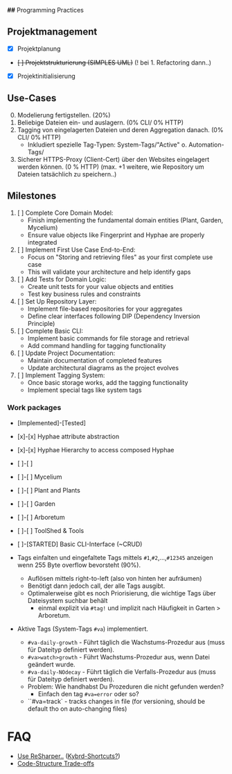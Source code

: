 ﻿**##** Programming Practices

## Projektmanagement
 - [x] Projektplanung
 - ~~[ ] Projektstrukturierung (SIMPLES UML)~~ (! bei 1. Refactoring dann..)
 - [x] Projektinitialisierung

## Use-Cases
 0. Modelierung fertigstellen. (20%)
 1. Beliebige Dateien ein- und auslagern. (0% CLI/ 0% HTTP)
 2. Tagging von eingelagerten Dateien und deren Aggregation danach. (0% CLI/ 0% HTTP)
     - Inkludiert spezielle Tag-Typen: System-Tags/"Active" o. Automation-Tags/ 
 3. Sicherer HTTPS-Proxy (Client-Cert) über den Websites eingelagert werden können.  (0 % HTTP)
 (max. +1 weitere, wie Repository um Dateien tatsächlich zu speichern..)


## Milestones
 1.	[ ] Complete Core Domain Model:
     - Finish implementing the fundamental domain entities (Plant, Garden, Mycelium)
     - Ensure value objects like Fingerprint and Hyphae are properly integrated
 2.	[ ] Implement First Use Case End-to-End:
     - Focus on "Storing and retrieving files" as your first complete use case
     - This will validate your architecture and help identify gaps
 3.	[ ] Add Tests for Domain Logic:
     - Create unit tests for your value objects and entities
     - Test key business rules and constraints
 4.	[ ] Set Up Repository Layer:
     - Implement file-based repositories for your aggregates
     - Define clear interfaces following DIP (Dependency Inversion Principle)
 5.	[ ] Complete Basic CLI:
     - Implement basic commands for file storage and retrieval
     - Add command handling for tagging functionality
 6.	[ ] Update Project Documentation:
     - Maintain documentation of completed features
     - Update architectural diagrams as the project evolves
 7.	[ ] Implement Tagging System:
     - Once basic storage works, add the tagging functionality
     - Implement special tags like system tags


### Work packages

 - [Implemented]-[Tested]
 - [x]-[x] Hyphae attribute abstraction
 - [x]-[x] Hyphae Hierarchy to access composed Hyphae
 - [ ]-[ ] 
 - [ ]-[ ] Mycelium
 - [ ]-[ ] Plant and Plants
 - [ ]-[ ] Garden
 - [ ]-[ ] Arboretum
 - [ ]-[ ] ToolShed & Tools
 - [ ]-[STARTED] Basic CLI-Interface (~CRUD)

 - Tags einfalten und eingefaltete Tags mittels `#1`,`#2`,...,`#12345` anzeigen wenn 255 Byte overflow bevorsteht (90%).
     - Auflösen mittels right-to-left (also von hinten her aufräumen)
     - Benötigt dann jedoch call, der alle Tags ausgibt. 
     - Optimalerweise gibt es noch Priorisierung, die wichtige Tags über Dateisystem suchbar behält 
         - einmal explizit via `#tag!` und implizit nach Häufigkeit in Garten > Arboretum.
 - Aktive Tags (System-Tags `#va`) implementiert.
     - `#va-daily-growth` - Führt täglich die Wachstums-Prozedur aus (muss für Dateityp definiert werden).
     - `#va>watch>growth` - Führt Wachstums-Prozedur aus, wenn Datei geändert wurde.
     - `#va-daily-NOdecay` - Führt täglich die Verfalls-Prozedur aus (muss für Dateityp definiert werden).
     - Problem: Wie handhabst Du Prozeduren die nicht gefunden werden?
       - Einfach den tag `#va=error` oder so?
     - ``#va=track` - tracks changes in file (for versioning, should be default tho on auto-changing files)



# FAQ

 - [Use ReSharper..](https://www.jetbrains.com/help/resharper/Reference__Keyboard_Shortcuts.html#tool_windows) ([Kybrd-Shortcuts?](https://www.jetbrains.com/resharper/docs/ReSharper_DefaultKeymap_VSscheme.pdf))
 - [Code-Structure Trade-offs](https://www.jamesmichaelhickey.com/how-to-structure-your-dot-net-solutions-design-and-trade-offs/)
 